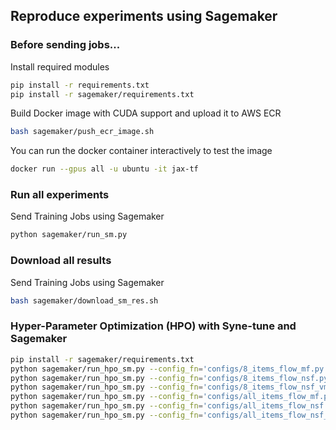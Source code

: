 ## Reproduce experiments using Sagemaker

### Before sending jobs...
Install required modules
```bash
pip install -r requirements.txt
pip install -r sagemaker/requirements.txt
```
Build Docker image with CUDA support and upload it to AWS ECR
```bash
bash sagemaker/push_ecr_image.sh
```
You can run the docker container interactively to test the image
```bash
docker run --gpus all -u ubuntu -it jax-tf
```

### Run all experiments
Send Training Jobs using Sagemaker
```bash
python sagemaker/run_sm.py
```

### Download all results
Send Training Jobs using Sagemaker
```bash
bash sagemaker/download_sm_res.sh
```

### Hyper-Parameter Optimization (HPO) with Syne-tune and Sagemaker

```bash
pip install -r sagemaker/requirements.txt
python sagemaker/run_hpo_sm.py --config_fn='configs/8_items_flow_mf.py' --smi_method='flow'
python sagemaker/run_hpo_sm.py --config_fn='configs/8_items_flow_nsf.py' --smi_method='flow'
python sagemaker/run_hpo_sm.py --config_fn='configs/8_items_flow_nsf_vmp_flow.py' --smi_method='vmp_flow'
python sagemaker/run_hpo_sm.py --config_fn='configs/all_items_flow_mf.py' --smi_method='flow'
python sagemaker/run_hpo_sm.py --config_fn='configs/all_items_flow_nsf.py' --smi_method='flow'
python sagemaker/run_hpo_sm.py --config_fn='configs/all_items_flow_nsf_vmp_flow.py' --smi_method='vmp_flow' --log_dir $HOME/spatial-smi-output/hpo_log_20220917 --alsologtostderr &
```
